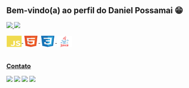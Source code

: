## Bem-vindo(a) ao perfil do Daniel Possamai 😁

 <div>
   <a href="https://github.com/Daniel-Possamai">
   <img height="180em" src="https://github-readme-stats.vercel.app/api?username=Daniel-Possamai&show_icons=true&theme=tokyonight&include_all_commits=true&count_private=true"/>
   <img height="180em" src="https://github-readme-stats.vercel.app/api/top-langs/?username=Daniel-Possamai&layout=compact&langs_count=6&theme=tokyonight"/>
</div>
    
<div style="display: inline_block"><br>
  <img align="center" alt="Js" height="30" width="40" src="https://raw.githubusercontent.com/devicons/devicon/master/icons/javascript/javascript-plain.svg">
  <img align="center" alt="HTML" height="30" width="40" src="https://raw.githubusercontent.com/devicons/devicon/master/icons/html5/html5-original.svg">
  <img align="center" alt="CSS" height="30" width="40" src="https://raw.githubusercontent.com/devicons/devicon/master/icons/css3/css3-original.svg">
  <img align="center" alt="CSS" height="30" width="40" src="https://raw.githubusercontent.com/devicons/devicon/master/icons/java/java-original-wordmark.svg">
</div>
 
<br>
 
### Contato
 
<div> 
  <a href="https://instagram.com/possamai20" target="_blank"><img src="https://img.shields.io/badge/-Instagram-%23E4405F?style=for-the-badge&logo=instagram&logoColor=white" target="_blank"></a>
 <a href="https://discord.gg/cN7GdTE" target="_blank"><img src="https://img.shields.io/badge/Discord-7289DA?style=for-the-badge&logo=discord&logoColor=white" target="_blank"></a> 
  <a href = "mailto:daniel.possamai20@gmail.com"><img src="https://img.shields.io/badge/-Gmail-%23333?style=for-the-badge&logo=gmail&logoColor=white" target="_blank"></a>
  <a href="https://www.linkedin.com/in/daniel-possamai" target=_blank><img src="https://img.shields.io/badge/-LinkedIn-%230077B5?style=for-the-badge&logo=linkedin&logoColor=white" target="_blank"></a>
</div>
